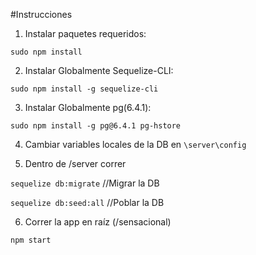  #Instrucciones

 1. Instalar paquetes requeridos:

 `sudo npm install`

 2. Instalar Globalmente Sequelize-CLI:

 `sudo npm install -g sequelize-cli`

 3. Instalar Globalmente pg(6.4.1):

 `sudo npm install -g pg@6.4.1 pg-hstore `

4. Cambiar variables locales de la DB en `\server\config`

5. Dentro de /server correr

`sequelize db:migrate` //Migrar la DB

`sequelize db:seed:all` //Poblar la DB

6. Correr la app en raíz (/sensacional)

`npm start`
